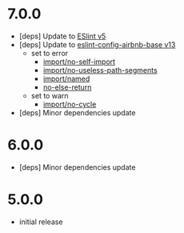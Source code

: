 # 7.0.0
- [deps] Update to [ESlint v5](https://eslint.org/blog/2018/06/eslint-v5.0.0-released)
- [deps] Update to [eslint-config-airbnb-base v13](https://github.com/airbnb/javascript/blob/master/packages/eslint-config-airbnb-base/CHANGELOG.md#1300--2018-06-21)
  - set to error
    - [import/no-self-import](https://github.com/benmosher/eslint-plugin-import/blob/master/docs/rules/no-self-import.md)
    - [import/no-useless-path-segments](https://github.com/benmosher/eslint-plugin-import/blob/master/docs/rules/no-useless-path-segments.md)
    - [import/named](https://github.com/benmosher/eslint-plugin-import/blob/master/docs/rules/named.md)
    - [no-else-return](https://eslint.org/docs/rules/no-else-return)
  - set to warn
    - [import/no-cycle](https://github.com/benmosher/eslint-plugin-import/blob/master/docs/rules/no-cycle.md)
- [deps] Minor dependencies update

# 6.0.0
- [deps] Minor dependencies update

# 5.0.0
 - initial release
